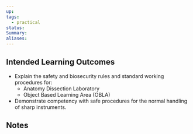 ```yaml
---
up: 
tags:
  - practical
status: 
Summary: 
aliases:
---
```

## Intended Learning Outcomes

- Explain the safety and biosecurity rules and standard working procedures for:
	- Anatomy Dissection Laboratory
	- Object Based Learning Area (OBLA)
- Demonstrate competency with safe procedures for the normal handling of sharp instruments.

## Notes

